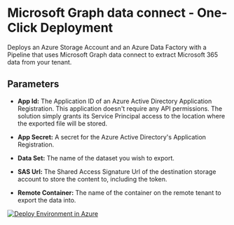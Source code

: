 # Microsoft Graph data connect - One-Click Deployment

Deploys an Azure Storage Account and an Azure Data Factory with a Pipeline that uses Microsoft Graph data connect to extract Microsoft 365 data from your tenant.

## Parameters

* **App Id:**
  The Application ID of an Azure Active Directory Application Registration. This application doesn't require any API permissions. The solution simply grants its Service Principal access to the location where the exported file will be stored.

* **App Secret:**
  A secret for the Azure Active Directory's Application Registration.

* **Data Set:**
  The name of the dataset you wish to export.

* **SAS Url:**
  The Shared Access Signature Url of the destination storage account to store the content to, including the token.

* **Remote Container:**
  The name of the container on the remote tenant to export the data into.

<a href="https://portal.azure.com/#create/Microsoft.Template/uri/https%3A%2F%2Fraw.githubusercontent.com%2Fmicrosoftgraph%2Fdataconnect-solutions%2Fmain%2FARMTemplates%2FmultiTenantDataCopy%2Fazuredeploy.json?token=AATN3TJ6UQWU7TFMZ2R6ZW3ASL5JQ"><img src="https://camo.githubusercontent.com/bad3d579584bd4996af60a96735a0fdcb9f402933c139cc6c4c4a4577576411f/68747470733a2f2f616b612e6d732f6465706c6f79746f617a757265627574746f6e" alt="Deploy Environment in Azure" /></a>
